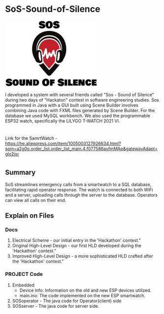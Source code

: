 # SoS-Sound-of-Silence

![Alt text](Logo.png)

I developed a system with several friends called "Sos - Sound of Silence" during two days of "Hackaton" contest in software engineering studies. Sos programmed in Java with a GUI built using Scene Builder involves combining Java code with FXML files generated by Scene Builder. For the database we used MySQL workbench. We also used the programmable ESP32 watch, specifically the LILYGO T-WATCH 2021 VI.

#
Link for the SamrtWatch - https://he.aliexpress.com/item/1005003127926634.html?spm=a2g0o.order_list.order_list_main.4.f077586ayfmMAp&gatewayAdapt=glo2isr
#

## Summary

SoS streamlines emergency calls from a smartwatch to a SQL database, facilitating rapid operator response. The watch is connected to both WiFi and a server, uploading calls through the server to the database. Operators can view all calls on their end.

## Explain on Files
### Docs
1. Electrical Scheme - our initial entry in the 'Hackathon' contest."
2. Original High-Level Design - our first HLD developed during the 'Hackathon' contest."
3. Improved High-Level Design - a more sophisticated HLD crafted after the 'Hackathon' contest."

### PROJECT Code
1. Embedded
    - Device info: Information on the old and new ESP devices utilized.
    - main.ino: The code implemented on the new ESP smartwatch.
2. SOSoperator - The java code for Operator(client) side
3. SOSserver -  The java code for server side.